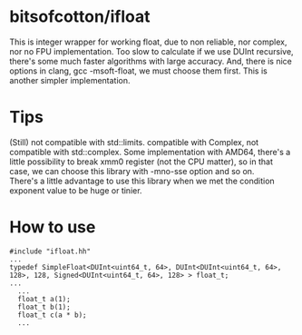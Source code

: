# bitsofcotton/ifloat
This is integer wrapper for working float, due to non reliable, nor complex, nor no FPU implementation.
Too slow to calculate if we use DUInt recursive, there's some much faster algorithms with large accuracy.
And, there is nice options in clang, gcc -msoft-float, we must choose them first.
This is another simpler implementation.

# Tips
(Still) not compatible with std::limits. compatible with Complex<T>, not compatible with std::complex.
Some implementation with AMD64, there's a little possibility to break xmm0 register (not the CPU matter), so in that case, we can choose this library with -mno-sse option and so on.  
There's a little advantage to use this library when we met the condition exponent value to be huge or tinier.

# How to use
    #include "ifloat.hh"
    ...
    typedef SimpleFloat<DUInt<uint64_t, 64>, DUInt<DUInt<uint64_t, 64>, 128>, 128, Signed<DUInt<uint64_t, 64>, 128> > float_t;
    ...
      ...
      float_t a(1);
      float_t b(1);
      float_t c(a * b);
      ...

